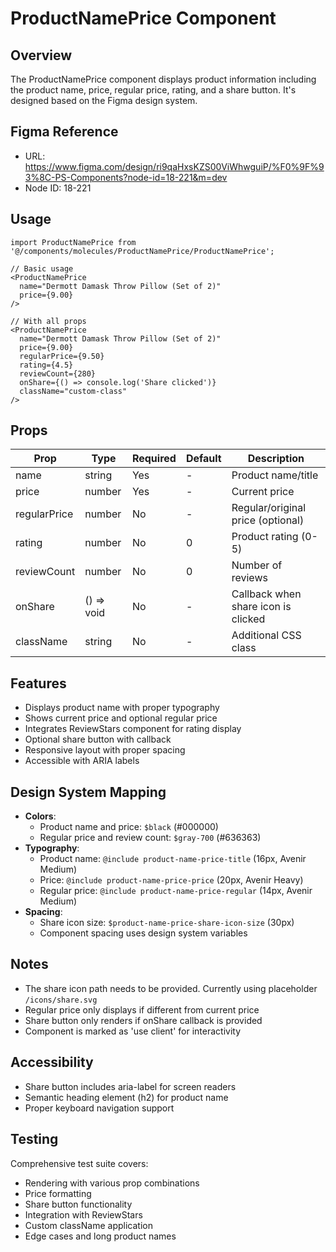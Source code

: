 # ProductNamePrice Component

## Overview
The ProductNamePrice component displays product information including the product name, price, regular price, rating, and a share button. It's designed based on the Figma design system.

## Figma Reference
- URL: https://www.figma.com/design/ri9qaHxsKZS00ViWhwguiP/%F0%9F%93%8C-PS-Components?node-id=18-221&m=dev
- Node ID: 18-221

## Usage

```tsx
import ProductNamePrice from '@/components/molecules/ProductNamePrice/ProductNamePrice';

// Basic usage
<ProductNamePrice
  name="Dermott Damask Throw Pillow (Set of 2)"
  price={9.00}
/>

// With all props
<ProductNamePrice
  name="Dermott Damask Throw Pillow (Set of 2)"
  price={9.00}
  regularPrice={9.50}
  rating={4.5}
  reviewCount={280}
  onShare={() => console.log('Share clicked')}
  className="custom-class"
/>
```

## Props

| Prop | Type | Required | Default | Description |
|------|------|----------|---------|-------------|
| name | string | Yes | - | Product name/title |
| price | number | Yes | - | Current price |
| regularPrice | number | No | - | Regular/original price (optional) |
| rating | number | No | 0 | Product rating (0-5) |
| reviewCount | number | No | 0 | Number of reviews |
| onShare | () => void | No | - | Callback when share icon is clicked |
| className | string | No | - | Additional CSS class |

## Features
- Displays product name with proper typography
- Shows current price and optional regular price
- Integrates ReviewStars component for rating display
- Optional share button with callback
- Responsive layout with proper spacing
- Accessible with ARIA labels

## Design System Mapping
- **Colors**: 
  - Product name and price: `$black` (#000000)
  - Regular price and review count: `$gray-700` (#636363)
- **Typography**:
  - Product name: `@include product-name-price-title` (16px, Avenir Medium)
  - Price: `@include product-name-price-price` (20px, Avenir Heavy)
  - Regular price: `@include product-name-price-regular` (14px, Avenir Medium)
- **Spacing**:
  - Share icon size: `$product-name-price-share-icon-size` (30px)
  - Component spacing uses design system variables

## Notes
- The share icon path needs to be provided. Currently using placeholder `/icons/share.svg`
- Regular price only displays if different from current price
- Share button only renders if onShare callback is provided
- Component is marked as 'use client' for interactivity

## Accessibility
- Share button includes aria-label for screen readers
- Semantic heading element (h2) for product name
- Proper keyboard navigation support

## Testing
Comprehensive test suite covers:
- Rendering with various prop combinations
- Price formatting
- Share button functionality
- Integration with ReviewStars
- Custom className application
- Edge cases and long product names